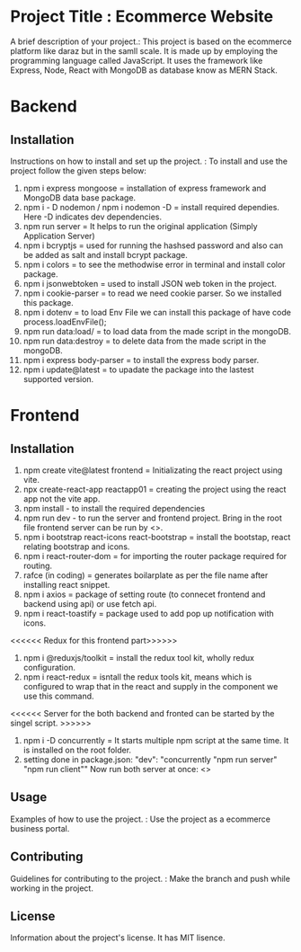 # Project Title : Ecommerce Website

A brief description of your project.: This project is based on the ecommerce platform like daraz but in the samll scale. It is made up by employing the programming language called JavaScript. It uses the framework like Express, Node, React with MongoDB as database know as MERN Stack.

# Backend

## Installation

Instructions on how to install and set up the project. : To install and use the project follow the given steps below:

1. npm i express mongoose = installation of express framework and MongoDB data base package.
2. npm i - D nodemon / npm i nodemon -D = install required dependies. Here -D indicates dev dependencies.
3. npm run server = It helps to run the original application (Simply Application Server)
4. npm i bcryptjs = used for running the hashsed password and also can be added as salt and install bcrypt package.
5. npm i colors = to see the methodwise error in terminal and install color package.
6. npm i jsonwebtoken = used to install JSON web token in the project.
7. npm i cookie-parser = to read we need cookie parser. So we installed this package.
8. npm i dotenv = to load Env File we can install this package of have code process.loadEnvFile();
9. npm run data:load/ = to load data from the made script in the mongoDB.
10. npm run data:destroy = to delete data from the made script in the mongoDB.
11. npm i express body-parser = to install the express body parser.
12. npm i update@latest = to upadate the package into the lastest supported version.

# Frontend

## Installation

1. npm create vite@latest frontend = Initializating the react project using vite.
2. npx create-react-app reactapp01 = creating the project using the react app not the vite app.
3. npm install - to install the required dependencies
4. npm run dev - to run the server and frontend project. Bring in the root file frontend server can be run by <<npm run client>>.
5. npm i bootstrap react-icons react-bootstrap = install the bootstap, react relating bootstrap and icons.
6. npm i react-router-dom = for importing the router package required for routing.
7. rafce (in coding) = generates boilarplate as per the file name after installing react snippet.
8. npm i axios = package of setting route (to connecet frontend and backend using api) or use fetch api.
9. npm i react-toastify = package used to add pop up notification with icons.

<<<<<< Redux for this frontend part>>>>>>

1. npm i @reduxjs/toolkit = install the redux tool kit, wholly redux configuration.
2. npm i react-redux = isntall the redux tools kit, means which is configured to wrap that in the react and supply in the component we use this command.

<<<<<< Server for the both backend and fronted can be started by the singel script. >>>>>>

1. npm i -D concurrently = It starts multiple npm script at the same time. It is installed on the root folder.
2. setting done in package.json: "dev": "concurrently \"npm run server\" \"npm run client\""
   Now run both server at once: <<npm run dev>>

## Usage

Examples of how to use the project. : Use the project as a ecommerce business portal.

## Contributing

Guidelines for contributing to the project. : Make the branch and push while working in the project.

## License

Information about the project's license. It has MIT lisence.
